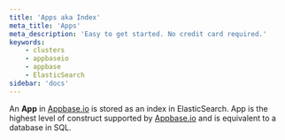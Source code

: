 ```yaml
---
title: 'Apps aka Index'
meta_title: 'Apps'
meta_description: 'Easy to get started. No credit card required.'
keywords:
    - clusters
    - appbaseio
    - appbase
    - ElasticSearch
sidebar: 'docs'
---
```


An **App** in [Appbase.io](https://appbase.io/apps/) is stored as an index in ElasticSearch. App is the highest level of construct supported by [Appbase.io](https://appbase.io/apps/) and is equivalent to a database in SQL.
